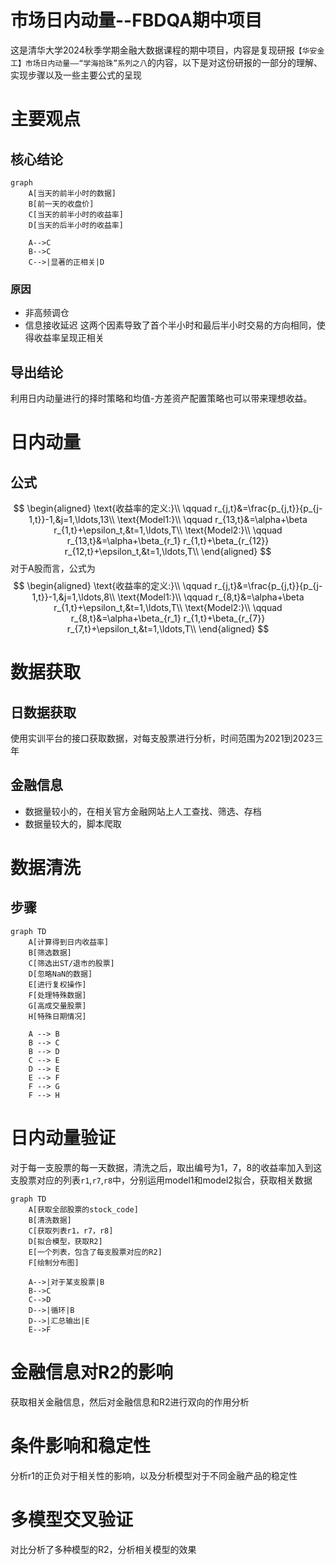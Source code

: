 # 市场日内动量--FBDQA期中项目

这是清华大学2024秋季学期金融大数据课程的期中项目，内容是复现研报`【华安金工】市场日内动量——“学海拾珠”系列之八`的内容，以下是对这份研报的一部分的理解、实现步骤以及一些主要公式的呈现

# 主要观点
## 核心结论
```mermaid
graph
    A[当天的前半小时的数据]
    B[前一天的收盘价]
    C[当天的前半小时的收益率]
    D[当天的后半小时的收益率]

    A-->C
    B-->C
    C-->|显著的正相关|D
```

### 原因
- 非高频调仓
- 信息接收延迟
这两个因素导致了首个半小时和最后半小时交易的方向相同，使得收益率呈现正相关

## 导出结论
利用日内动量进行的择时策略和均值-方差资产配置策略也可以带来理想收益。


# 日内动量
## 公式
$$
\begin{aligned}
\text{收益率的定义:}\\
\qquad r_{j,t}&=\frac{p_{j,t}}{p_{j-1,t}}-1,&j=1,\ldots,13\\
\text{Model1:}\\
\qquad r_{13,t}&=\alpha+\beta r_{1,t}+\epsilon_t,&t=1,\ldots,T\\
\text{Model2:}\\
\qquad r_{13,t}&=\alpha+\beta_{r_1} r_{1,t}+\beta_{r_{12}} r_{12,t}+\epsilon_t,&t=1,\ldots,T\\
\end{aligned}
$$
对于A股而言，公式为
$$
\begin{aligned}
\text{收益率的定义:}\\
\qquad r_{j,t}&=\frac{p_{j,t}}{p_{j-1,t}}-1,&j=1,\ldots,8\\
\text{Model1:}\\
\qquad r_{8,t}&=\alpha+\beta r_{1,t}+\epsilon_t,&t=1,\ldots,T\\
\text{Model2:}\\
\qquad r_{8,t}&=\alpha+\beta_{r_1} r_{1,t}+\beta_{r_{7}} r_{7,t}+\epsilon_t,&t=1,\ldots,T\\
\end{aligned}
$$

# 数据获取
## 日数据获取
使用实训平台的接口获取数据，对每支股票进行分析，时间范围为2021到2023三年
## 金融信息
- 数据量较小的，在相关官方金融网站上人工查找、筛选、存档
- 数据量较大的，脚本爬取

# 数据清洗
## 步骤
```mermaid
graph TD
    A[计算得到日内收益率]
    B[筛选数据]
    C[筛选出ST/退市的股票]
    D[忽略NaN的数据]
    E[进行复权操作]
    F[处理特殊数据]
    G[高成交量股票]
    H[特殊日期情况]

    A --> B
    B --> C
    B --> D
    C --> E
    D --> E
    E --> F
    F --> G
    F --> H
```

# 日内动量验证
对于每一支股票的每一天数据，清洗之后，取出编号为1，7，8的收益率加入到这支股票对应的列表`r1`,`r7`,`r8`中，分别运用model1和model2拟合，获取相关数据
```mermaid
graph TD
    A[获取全部股票的stock_code]
    B[清洗数据]
    C[获取列表r1，r7，r8]
    D[拟合模型，获取R2]
    E[一个列表，包含了每支股票对应的R2]
    F[绘制分布图]

    A-->|对于某支股票|B
    B-->C
    C-->D
    D-->|循环|B
    D-->|汇总输出|E
    E-->F
```

# 金融信息对R2的影响
获取相关金融信息，然后对金融信息和R2进行双向的作用分析

# 条件影响和稳定性
分析r1的正负对于相关性的影响，以及分析模型对于不同金融产品的稳定性

# 多模型交叉验证
对比分析了多种模型的R2，分析相关模型的效果
